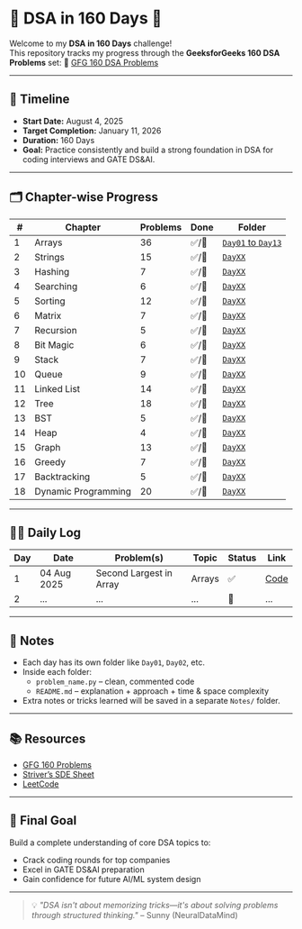 # 🧠 DSA in 160 Days 🚀

Welcome to my **DSA in 160 Days** challenge!  
This repository tracks my progress through the **GeeksforGeeks 160 DSA Problems** set:
🔗 [GFG 160 DSA Problems](https://www.geeksforgeeks.org/batch/gfg-160-problems?tab=Chapters)

---

## 📅 Timeline

- **Start Date:** August 4, 2025
- **Target Completion:** January 11, 2026
- **Duration:** 160 Days
- **Goal:** Practice consistently and build a strong foundation in DSA for coding interviews and GATE DS&AI.

---

## 🗂️ Chapter-wise Progress

| # | Chapter | Problems | Done | Folder |
|---|---------|----------|------|--------|
| 1 | Arrays | 36 | ✅/🔲 | [`Day01` to `Day13`](./) |
| 2 | Strings | 15 | ✅/🔲 | [`DayXX`](./) |
| 3 | Hashing | 7 | ✅/🔲 | [`DayXX`](./) |
| 4 | Searching | 6 | ✅/🔲 | [`DayXX`](./) |
| 5 | Sorting | 12 | ✅/🔲 | [`DayXX`](./) |
| 6 | Matrix | 7 | ✅/🔲 | [`DayXX`](./) |
| 7 | Recursion | 5 | ✅/🔲 | [`DayXX`](./) |
| 8 | Bit Magic | 6 | ✅/🔲 | [`DayXX`](./) |
| 9 | Stack | 7 | ✅/🔲 | [`DayXX`](./) |
| 10 | Queue | 9 | ✅/🔲 | [`DayXX`](./) |
| 11 | Linked List | 14 | ✅/🔲 | [`DayXX`](./) |
| 12 | Tree | 18 | ✅/🔲 | [`DayXX`](./) |
| 13 | BST | 5 | ✅/🔲 | [`DayXX`](./) |
| 14 | Heap | 4 | ✅/🔲 | [`DayXX`](./) |
| 15 | Graph | 13 | ✅/🔲 | [`DayXX`](./) |
| 16 | Greedy | 7 | ✅/🔲 | [`DayXX`](./) |
| 17 | Backtracking | 5 | ✅/🔲 | [`DayXX`](./) |
| 18 | Dynamic Programming | 20 | ✅/🔲 | [`DayXX`](./) |

---

## 🧑‍💻 Daily Log

| Day | Date | Problem(s) | Topic | Status | Link |
|-----|------|------------|-------|--------|------|
| 1 | 04 Aug 2025 | Second Largest in Array | Arrays | ✅ | [Code](./Day01/second_largest.py) |
| 2 | ... | ... | ... | 🔲 | ... |

---

## 📌 Notes

- Each day has its own folder like `Day01`, `Day02`, etc.
- Inside each folder:
  - `problem_name.py` – clean, commented code
  - `README.md` – explanation + approach + time & space complexity
- Extra notes or tricks learned will be saved in a separate `Notes/` folder.

---

## 📚 Resources

- [GFG 160 Problems](https://www.geeksforgeeks.org/batch/gfg-160-problems?tab=Chapters)
- [Striver’s SDE Sheet](https://takeuforward.org/interviews/strivers-sde-sheet-top-coding-interview-problems/)
- [LeetCode](https://leetcode.com)

---

## 🏁 Final Goal

Build a complete understanding of core DSA topics to:
- Crack coding rounds for top companies
- Excel in GATE DS&AI preparation
- Gain confidence for future AI/ML system design

---

> 💡 _"DSA isn't about memorizing tricks—it's about solving problems through structured thinking."_ – Sunny (NeuralDataMind)
